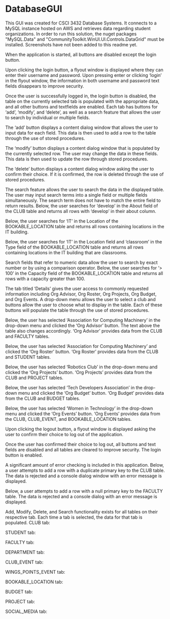# DatabaseGUI
This GUI was created for CSCI 3432 Database Systems. It connects to a MySQL instance hosted on AWS and retrieves data regarding student organizations. In order to run this solution, the nuget packages "MySQL.Data" and "CommunityToolkit.WinUI.UI.Controls.DataGrid" must be installed. Screenshots have not been added to this readme yet. 

When the application is started, all buttons are disabled except the login button. 

Upon clicking the login button, a flyout window is displayed where they can enter their username and password. Upon pressing enter or clicking ‘login’ in the flyout window, the information in both username and password text fields disappears to improve security. 

Once the user is successfully logged in, the login button is disabled, the table on the currently selected tab is populated with the appropriate data, and all other buttons and textfields are enabled. Each tab has buttons for ‘add’, ‘modify’, and ‘delete’, as well as a search feature that allows the user to search by individual or multiple fields. 

The ‘add’ button displays a content dialog window that allows the user to input data for each field. This data is then used to add a row to the table through the use of stored procedures. 

The ‘modify’ button displays a content dialog window that is populated by the currently selected row. The user may change the data in these fields. This data is then used to update the row through stored procedures. 

The ‘delete’ button displays a content dialog window asking the user to confirm their choice. If it is confirmed, the row is deleted through the use of stored procedures. 

The search feature allows the user to search the data in the displayed table. The user may input search terms into a single field or multiple fields simultaneously. The search term does not have to match the entire field to return results. Below, the user searches for ‘develop’ in the About field of the CLUB table and returns all rows with ‘develop’ in their about column. 

Below, the user searches for ‘IT’ in the Location of the BOOKABLE_LOCATION table and returns all rows containing locations in the IT building. 

Below, the user searches for ‘IT’ in the Location field and ‘classroom’ in the Type field of the BOOKABLE_LOCATION table and returns all rows containing locations in the IT building that are classrooms.

Search fields that refer to numeric data allow the user to search by exact number or by using a comparison operator. Below, the user searches for ‘> 100’ in the Capacity field of the BOOKABLE_LOCATION table and returns all rows with a capacity greater than 100. 

The tab titled ‘Details’ gives the user access to commonly requested information including Org Advisor, Org Roster, Org Projects, Org Budget, and Org Events.  A drop-down menu allows the user to select a club and buttons allow the user to choose what to display in the table. Each of these buttons will populate the table through the use of stored procedures.

Below, the user has selected ‘Association for Computing Machinery’ in the drop-down menu and clicked the ‘Org Advisor’ button. The text above the table also changes accordingly. ‘Org Advisor’ provides data from the CLUB and FACULTY tables. 

Below, the user has selected ‘Association for Computing Machinery’ and clicked the ‘Org Roster’ button. ‘Org Roster’ provides data from the CLUB and STUDENT tables. 

Below, the user has selected ‘Robotics Club’ in the drop-down menu and clicked the ‘Org Projects’ button. ‘Org Projects’ provides data from the CLUB and PROJECT tables. 

Below, the user has selected ‘Tech Developers Association’ in the drop-down menu and clicked the ‘Org Budget’ button. ‘Org Budget’ provides data from the CLUB and BUDGET tables. 

Below, the user has selected ‘Women in Technology’ in the drop-down menu and clicked the ‘Org Events’ button. ‘Org Events’ provides data from the CLUB, CLUB_EVENT, and BOOKABLE_LOCATION tables. 

Upon clicking the logout button, a flyout window is displayed asking the user to confirm their choice to log out of the application. 

Once the user has confirmed their choice to log out, all buttons and text fields are disabled and all tables are cleared to improve security. The login button is enabled. 

A significant amount of error checking is included in this application. Below, a user attempts to add a row with a duplicate primary key to the CLUB table. The data is rejected and a console dialog window with an error message is displayed. 


Below, a user attempts to add a row with a null primary key to the FACULTY table. The data is rejected and a console dialog with an error message is displayed. 


Add, Modify, Delete, and Search functionality exists for all tables on their respective tab. Each time a tab is selected, the data for that tab is populated. 
CLUB tab:




STUDENT tab:

FACULTY tab:





DEPARTMENT tab:

CLUB_EVENT tab:





WINGS_POINTS_EVENT tab:

BOOKABLE_LOCATION tab:





BUDGET tab:

PROJECT tab:





SOCIAL_MEDIA tab:

